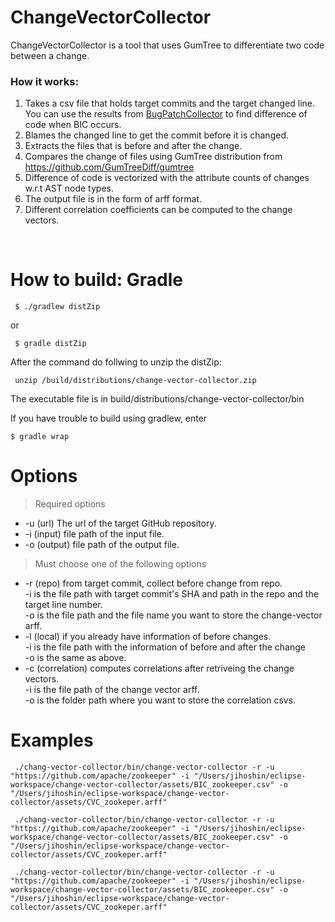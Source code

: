 # ChangeVectorCollector

ChangeVectorCollector is a tool that uses GumTree to differentiate two code between a change.

### How it works:
1. Takes a csv file that holds target commits and the target changed line.
<br> You can use the results from [BugPatchCollector](https://github.com/HGUISEL/bugpatchcollector) to find difference of code when BIC occurs.
2. Blames the changed line to get the commit before it is changed.
3. Extracts the files that is before and after the change.
4. Compares the change of files using GumTree distribution from https://github.com/GumTreeDiff/gumtree
5. Difference of code is vectorized with the attribute counts of changes w.r.t AST node types.
6. The output file is in the form of arff format.
7. Different correlation coefficients can be computed to the change vectors.

<br>

# How to build: Gradle
<pre><code> $ ./gradlew distZip </code></pre>
or
<pre><code> $ gradle distZip </code></pre>

After the command do follwing to unzip the distZip:
<pre><code> unzip /build/distributions/change-vector-collector.zip </code></pre>

The executable file is in build/distributions/change-vector-collector/bin

If you have trouble to build using gradlew, enter
<pre><code>$ gradle wrap</code></pre>

 
 # Options
 >Required options 
* -u (url) The url of the target GitHub repository.
* -i (input) file path of the input file.
* -o (output) file path of the output file.
>Must choose one of the following options
* -r (repo) from target commit, collect before change from repo.
<br> -i is the file path with target commit's SHA and path in the repo and the target line number.
<br> -o is the file path and the file name you want to store the change-vector arff.
* -l (local) if you already have information of before changes. 
<br> -i is the file path with the information of before and after the change
<br> -o is the same as above.
* -c (correlation) computes correlations after retriveing the change vectors.
<br> -i is the file path of the change vector arff.
<br> -o is the folder path where you want to store the correlation csvs.

# Examples

<pre><code> ./chang-vector-collector/bin/change-vector-collector -r -u "https://github.com/apache/zookeeper" -i "/Users/jihoshin/eclipse-workspace/change-vector-collector/assets/BIC_zookeeper.csv" -o "/Users/jihoshin/eclipse-workspace/change-vector-collector/assets/CVC_zookeper.arff" </code></pre>

<pre><code> ./chang-vector-collector/bin/change-vector-collector -r -u "https://github.com/apache/zookeeper" -i "/Users/jihoshin/eclipse-workspace/change-vector-collector/assets/BIC_zookeeper.csv" -o "/Users/jihoshin/eclipse-workspace/change-vector-collector/assets/CVC_zookeper.arff" </code></pre>

<pre><code> ./chang-vector-collector/bin/change-vector-collector -r -u "https://github.com/apache/zookeeper" -i "/Users/jihoshin/eclipse-workspace/change-vector-collector/assets/BIC_zookeeper.csv" -o "/Users/jihoshin/eclipse-workspace/change-vector-collector/assets/CVC_zookeper.arff" </code></pre>